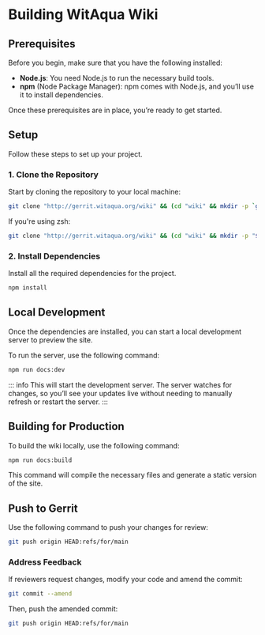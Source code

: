# Building WitAqua Wiki
## Prerequisites
Before you begin, make sure that you have the following installed:
- **Node.js**: You need Node.js to run the necessary build tools.
- **npm** (Node Package Manager): npm comes with Node.js, and you’ll use it to install dependencies.

Once these prerequisites are in place, you’re ready to get started.

## Setup

Follow these steps to set up your project.

### 1. Clone the Repository

Start by cloning the repository to your local machine:

```bash
git clone "http://gerrit.witaqua.org/wiki" && (cd "wiki" && mkdir -p `git rev-parse --git-dir`/hooks/ && curl -Lo `git rev-parse --git-dir`/hooks/commit-msg http://gerrit.witaqua.org/tools/hooks/commit-msg && chmod +x `git rev-parse --git-dir`/hooks/commit-msg)
```
If you're using zsh:
```zsh
git clone "http://gerrit.witaqua.org/wiki" && (cd "wiki" && mkdir -p "$(git rev-parse --git-dir)/hooks/" && curl -Lo "$(git rev-parse --git-dir)/hooks/commit-msg" http://gerrit.witaqua.org/tools/hooks/commit-msg && chmod +x "$(git rev-parse --git-dir)/hooks/commit-msg")
```

### 2. Install Dependencies

Install all the required dependencies for the project.

```bash
npm install
```

## Local Development

Once the dependencies are installed, you can start a local development server to preview the site.

To run the server, use the following command:

```bash
npm run docs:dev
```

::: info
This will start the development server. The server watches for changes, so you’ll see your updates live without needing to manually refresh or restart the server.
:::

## Building for Production
To build the wiki locally, use the following command:

```bash
npm run docs:build
```

This command will compile the necessary files and generate a static version of the site.

## Push to Gerrit
Use the following command to push your changes for review:
```bash
git push origin HEAD:refs/for/main
```

### Address Feedback
If reviewers request changes, modify your code and amend the commit:
```bash
git commit --amend
```
Then, push the amended commit:
```bash
git push origin HEAD:refs/for/main
```
